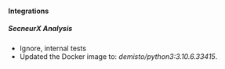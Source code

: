 
#### Integrations
##### SecneurX Analysis
- Ignore, internal tests
- Updated the Docker image to: *demisto/python3:3.10.6.33415*.
